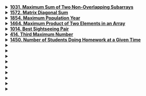 <details>
  <summary><strong><a href="https://leetcode.com/problems/maximum-sum-of-two-non-overlapping-subarrays/description/">1031. Maximum Sum of Two Non-Overlapping Subarrays</a></strong></summary>

```cpp
class Solution {
public:
    int n;
    // Using sliding window approach
    int findMaxSum(vector<int>& arr, int len, int s, int e) {
        int sum = 0, ans = 0;
        for(int i = s; i < s + len; i++)
            sum += arr[i];
        
        int i = s, j = i + len;
        while(j <= e) {
            ans = max(ans, sum);
            sum += arr[j];
            sum -= arr[i];
            i++;
            j++;
        }

        ans = max(ans, sum);
        return ans;
    }

    int findSecondSubarraySum(vector<int>& arr, int start, int end, int len) {
        int left = INT_MIN, right = INT_MIN;
        if(start >= len)
            left = findMaxSum(arr, len , 0, start - 1);
        
        if(n - end - 1 >= len)
            right = findMaxSum(arr, len, end + 1, n - 1);

        return max(left, right);
    }

    int maxSumTwoNoOverlap(vector<int>& nums, int firstLen, int secondLen) {
        n = nums.size();
        int sum1 = 0, sum2 = 0, ans = INT_MIN;

        for(int i = 0; i < firstLen; i++)
            sum1 += nums[i];
        
        int j = firstLen - 1, i = 0;
        while(j < n) {
            sum2 = findSecondSubarraySum(nums, i, j, secondLen);
            ans = max(ans, (sum1 + sum2));
            j++;
            if(j < n)
                sum1 += nums[j];
            sum1 -= nums[i];
            i++;    
        }
        ans = max(ans, (sum1 + sum2));
        return ans;
    }
};
```
</details>

<details>
  <summary><strong><a href="https://leetcode.com/problems/matrix-diagonal-sum/description/">1572. Matrix Diagonal Sum</a></strong></summary>

```cpp
class Solution {
public:
    int diagonalSum(vector<vector<int>>& mat) {
        int n = mat.size();
        int sum1 = 0, sum2 = 0;

        for(int i = 0; i < n; i++) {
            sum1 += mat[i][i];
            sum2 += mat[i][n - i - 1];
        }

        if(n % 2 != 0) 
            sum2 -= mat[n / 2][n / 2];

        return sum1 + sum2;
    }
};
```
</details>

<details>
  <summary><strong><a href="https://leetcode.com/problems/maximum-population-year/description/">1854. Maximum Population Year</a></strong></summary>

```cpp
class Solution {
public:
    // using sweep line algorithm
    int maximumPopulation(vector<vector<int>>& logs) {
        int populationChanges[101] = {0};

        for(const auto &log : logs) {
            int birth = log[0];
            int death = log[1];
            populationChanges[birth - 1950] ++;
            if(death <= 2050) 
                populationChanges[death - 1950] --;
        }

        int maxPopulation = 0, currentPopulation = 0, earliestYear = 1950;
        for(int year = 1950; year <= 2050; year++) {
            currentPopulation += populationChanges[year - 1950];
            if(currentPopulation > maxPopulation) {
                maxPopulation = currentPopulation;
                earliestYear = year;
            }
        }

        return earliestYear;
    }
};

// Another solution
class Solution {
public:
    int maximumPopulation(vector<vector<int>>& logs) {
       map <int, int> populationChanges; // year: population

       for(const auto &log : logs) {
            int birth = log[0];
            int death = log[1];
            populationChanges[birth] ++;
            populationChanges[death] --;
       }

       int maxPopulation = 0, currentPopulation = 0, earliestYear = 1950;
       for(const auto &entry : populationChanges) {
        currentPopulation += entry.second;
        if(currentPopulation > maxPopulation) {
            maxPopulation = currentPopulation;
            earliestYear = entry.first; 
        }
       }
       return earliestYear;
    }
};
```
</details>

<details>
  <summary><strong><a href="https://leetcode.com/problems/maximum-product-of-two-elements-in-an-array/description/">1464. Maximum Product of Two Elements in an Array</a></strong></summary>

```cpp
// solution 1: time complexity = O(n^2)
class Solution {
public:
    int maxProduct(vector<int>& nums) {
        int result = INT_MIN;
        for(int i = 0; i < nums.size(); i++) {
            for(int j = i + 1; j < nums.size(); j++) {
                int ans = (nums[i] - 1) * (nums[j] - 1);
                result = max(result, ans);
            }
        }
        return result;
    }
};

// Solution 2: time complexity = O(n log(n))
class Solution {
public:
    int maxProduct(vector<int>& nums) {
        sort(nums.begin(), nums.end());
        return (nums[nums.size() - 1] - 1) * (nums[nums.size() - 2] - 1);
    } 
};

// Solution 3: O(n)
class Solution {
public:
    int maxProduct(vector<int>& nums) {
        int max1 = 0, max2 = 0;
        for(int num : nums) {
            if (num > max1) {
                max2 = max1;
                max1 = num;
            }
            else if(num > max2)
                max2 = num;
        }
        return (max1 - 1) * (max2 - 1);
    } 
};
```
</details>

<details>
  <summary><strong><a href="https://leetcode.com/problems/best-sightseeing-pair/description/">1014. Best Sightseeing Pair</a></strong></summary>

```cpp
class Solution {
public:
    int maxScoreSightseeingPair(vector<int>& values) {
        // part1 = values[i] + i
        // part2 = values[j] - j
        int part1 = values[0] + 0;
        int maxScore = 0;

        for(int j = 1; j < size(values); j++) {
            maxScore = max(maxScore, part1 + values[j] - j);
            part1 = max(part1, values[j] + j);
        }

        return maxScore;
    }
};
```
</details>

<details>
  <summary><strong><a href="https://leetcode.com/problems/third-maximum-number/description/">414. Third Maximum Number</a></strong></summary>

```cpp
class Solution {
public:
    int thirdMax(vector<int>& nums) {
        int max1 = nums[0], max2 = max1, max3 = max1;
        for(int num : nums) {
            if(num > max1){
                max3 = max2;
                max2 = max1;
                max1 = num;
            }
            else if((num > max2 && num < max1) || max1 == max2) {
                if(max2 != max1)
                    max3 = max2;
                max2 = num;
            }
            else if((num > max3 && num < max1 && num < max2) || max3 == max2 || max3 == max1)
                max3 = num;
        }
        
        if(max1 > max2 && max2 > max3)
            return max3;
        else
            return max1;
    }
};
```
</details>

<details>
  <summary><strong><a href="https://leetcode.com/problems/number-of-students-doing-homework-at-a-given-time/description/">1450. Number of Students Doing Homework at a Given Time</a></strong></summary>

```cpp
class Solution {
public:
    int busyStudent(vector<int>& startTime, vector<int>& endTime, int queryTime) {
        int count = 0;
        for(int i = 0; i < size(startTime); i++) {
            int start_time = startTime[i];
            int end_time = endTime[i];
            if(queryTime >= start_time && queryTime <= end_time)
                count++;
        }
        return count;
    }
};
```
</details>

<details>
  <summary><strong><a href=""></a></strong></summary>

```cpp

```
</details>

<details>
  <summary><strong><a href=""></a></strong></summary>

```cpp

```
</details>

<details>
  <summary><strong><a href=""></a></strong></summary>

```cpp

```
</details>

<details>
  <summary><strong><a href=""></a></strong></summary>

```cpp

```
</details>

<details>
  <summary><strong><a href=""></a></strong></summary>

```cpp

```
</details>

<details>
  <summary><strong><a href=""></a></strong></summary>

```cpp

```
</details>

<details>
  <summary><strong><a href=""></a></strong></summary>

```cpp

```
</details>

<details>
  <summary><strong><a href=""></a></strong></summary>

```cpp

```
</details>

<details>
  <summary><strong><a href=""></a></strong></summary>

```cpp

```
</details>